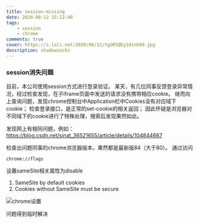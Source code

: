 ```yaml
---
title: session-missing
date: 2020-08-12 15:12:48
tags:
    - session
    - chrome
comments: true
cover: https://i.loli.net/2020/08/12/tgGR5QEy1dznb69.jpg
description: shadowsocks
---
```


### session消失问题
目前，本公司使用session方式进行登录验证。
某天，有几位同事反馈登录异常情况，经过检查发现，在子iframe页面中发送的请求没有携带相应cookie。
继而向上查询问题，发现chrome控制台中Application栏中Cookies没有对应域下cookie；
检查登录接口，是正常的set-cookie的相关返回；
因此怀疑是浏览器对不同域下的cookie进行了特殊处理，搜索后发现果然如此。

发现网上有相同问题，例如：https://blog.csdn.net/sinat_36521655/article/details/104844667

检查出问题同事的chrome浏览器版本，果然都是最新版84（大于80）。
通过访问
```text
chrome://flags
```

设置sameSite相关属性为disable
1. SameSite by default cookies
2. Cookies without SameSite must be secure

![chrome设置](/images/chrome-sameSite.png)

问题得到临时解决







